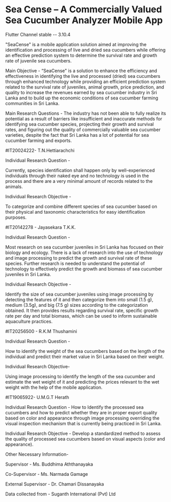 # Sea Cense – A Commercially Valued Sea Cucumber Analyzer Mobile App

Flutter Channel stable -- 3.10.4

"SeaCense" is a mobile application solution aimed at improving the
identification and processing of live and dried sea cucumbers while offering an
effective prediction system to determine the survival rate and growth rate of juvenile sea cucumbers.


Main Objective -
“SeaCense" is a solution to enhance the efficiency and effectiveness in
identifying the live and processed (dried) sea cucumbers through enhanced technology
while providing an efficient prediction system related to the survival rate of juveniles,
animal growth, price prediction, and quality to increase the revenues earned by sea cucumber industry
in Sri Lanka and to build up the economic conditions of sea cucumber farming communities in Sri Lanka.


Main Research Questions -
The industry has not been able to fully realize its
potential as a result of barriers like insufficient and inaccurate methods for identifying sea cucumber species,
projecting their growth and survival rates, and figuring out the quality of commercially valuable sea cucumber varieties,
despite the fact that Sri Lanka has a lot of potential for sea cucumber farming and exports.


#IT20024222- T.N.Hettiarachchi


Individual Research Question -

Currently, species identification shall happen only by well-experienced individuals through their naked eye and no technology is used in the
process and there are a very minimal amount of records related to the animals.


Individual Research Objective -

To categorize and combine different species of sea cucumber based on their physical and taxonomic characteristics for easy identification purposes.


#IT20142278 - Jayasekara T.K.K.


Individual Research Question -

Most research on sea cucumber juveniles in Sri Lanka has focused on their biology and ecology. There is a lack of research into the use of technology and
image processing to predict the growth and survival rate of these species. Further research is needed to understand the potential of technology to
effectively predict the growth and biomass of sea cucumber juveniles in Sri Lanka.


Individual Research Objective -

Identify the size of sea cucumber juveniles using image processing by detecting the features of it and then categorize them into small (1.5 g), 
medium (3.5g), and big  (7.5 g) sizes according to the categorization obtained.
It then provides results regarding survival rate, specific growth rate per day and total biomass, which can be used to inform sustainable aquaculture practices.


#IT20256500 - R.K.M Thushamini


Individual Research Question -

How to identify the weight of the sea cucumbers based on the length of the individual and predict their market value in Sri Lanka based on their weight.

Individual Research Objective-

Using image processing to identify the length of the sea cucumber and estimate the wet weight of it
and predicting the prices relevant to the wet weight with the help of the mobile application.


#IT19065922- U.M.G.T Herath

Individual Research Question -
How to Identify the processed sea cucumbers and how to predict whether they are in proper export quality based on
color and appearance through image processing overriding the visual inspection mechanism that is currently being practiced in Sri Lanka.

Individual Research Objective -
Develop a standardized method to assess the quality of processed sea cucumbers based on visual aspects (color and appearance).


Other Necessary Information-

Supervisor - Ms. Buddhima Aththanayaka

Co-Supervisor - Ms. Narmada Gamage

External Supervisor - Dr. Chamari Dissanayaka

Data collected from - Suganth International (Pvt) Ltd

